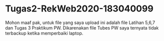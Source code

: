 # Tugas2-RekWeb2020-183040099
Mohon maaf pak, untuk file yang saya upload ini adalah file Latihan 5,6,7 dan Tugas 3 Praktikum PW. Dikarenakan file Tubes PW saya ternyata tidak terbackup ketika memperbaiki laptop.
